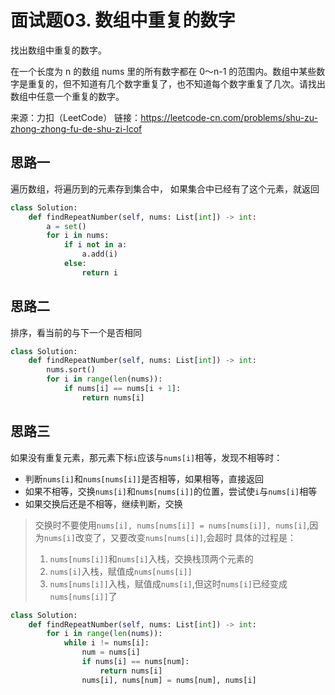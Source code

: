 # 面试题03. 数组中重复的数字

找出数组中重复的数字。


在一个长度为 n 的数组 nums 里的所有数字都在 0～n-1 的范围内。数组中某些数字是重复的，但不知道有几个数字重复了，也不知道每个数字重复了几次。请找出数组中任意一个重复的数字。

来源：力扣（LeetCode）
链接：https://leetcode-cn.com/problems/shu-zu-zhong-zhong-fu-de-shu-zi-lcof

## 思路一

遍历数组，将遍历到的元素存到集合中， 如果集合中已经有了这个元素，就返回

```python
class Solution:
    def findRepeatNumber(self, nums: List[int]) -> int:
        a = set()
        for i in nums:
            if i not in a:
                a.add(i)
            else:
                return i
```

## 思路二

排序，看当前的与下一个是否相同

```py
class Solution:
    def findRepeatNumber(self, nums: List[int]) -> int:
        nums.sort()
        for i in range(len(nums)):
            if nums[i] == nums[i + 1]:
                return nums[i]
```

## 思路三

如果没有重复元素，那元素下标`i`应该与`nums[i]`相等，发现不相等时：

* 判断`nums[i]`和`nums[nums[i]]`是否相等，如果相等，直接返回
* 如果不相等，交换`nums[i]`和`nums[nums[i]]`的位置，尝试使`i`与`nums[i]`相等
* 如果交换后还是不相等，继续判断，交换

> 交换时不要使用`nums[i], nums[nums[i]] = nums[nums[i]], nums[i]`,因为`nums[i]`改变了，又要改变`nums[nums[i]]`,会超时
> 具体的过程是：
>   1. `nums[nums[i]]`和`nums[i]`入栈，交换栈顶两个元素的
>   2. `nums[i]`入栈，赋值成`nums[nums[i]]`
>   3. `nums[nums[i]]`入栈，赋值成`nums[i]`,但这时`nums[i]`已经变成`nums[nums[i]]`了

```python
class Solution:
    def findRepeatNumber(self, nums: List[int]) -> int:
        for i in range(len(nums)):
            while i != nums[i]:
                num = nums[i]
                if nums[i] == nums[num]:
                    return nums[i]
                nums[i], nums[num] = nums[num], nums[i]
```

